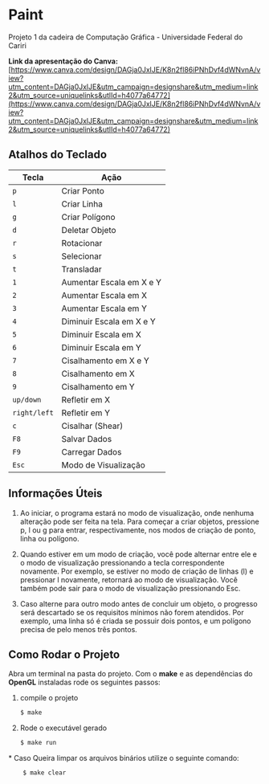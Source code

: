 # Paint

Projeto 1 da cadeira de Computação Gráfica - Universidade Federal do Cariri

**Link da apresentação do Canva:** [https://www.canva.com/design/DAGja0JxlJE/K8n2fl86iPNhDvf4dWNvnA/view?utm_content=DAGja0JxlJE&utm_campaign=designshare&utm_medium=link2&utm_source=uniquelinks&utlId=h4077a64772](https://www.canva.com/design/DAGja0JxlJE/K8n2fl86iPNhDvf4dWNvnA/view?utm_content=DAGja0JxlJE&utm_campaign=designshare&utm_medium=link2&utm_source=uniquelinks&utlId=h4077a64772)

## Atalhos do Teclado

| Tecla        | Ação                     |
| ------------ | ------------------------ |
| `p`          | Criar Ponto              |
| `l`          | Criar Linha              |
| `g`          | Criar Polígono           |
| `d`          | Deletar Objeto           |
| `r`          | Rotacionar               |
| `s`          | Selecionar               |
| `t`          | Transladar               |
| `1`          | Aumentar Escala em X e Y |
| `2`          | Aumentar Escala em X     |
| `3`          | Aumentar Escala em Y     |
| `4`          | Diminuir Escala em X e Y |
| `5`          | Diminuir Escala em X     |
| `6`          | Diminuir Escala em Y     |
| `7`          | Cisalhamento em X e Y    |
| `8`          | Cisalhamento em X        |
| `9`          | Cisalhamento em Y        |
| `up/down`    | Refletir em X            |
| `right/left` | Refletir em Y            |
| `c`          | Cisalhar (Shear)         |
| `F8`         | Salvar Dados             |
| `F9`         | Carregar Dados           |
| `Esc`        | Modo de Visualização     |

## Informações Úteis

1. Ao iniciar, o programa estará no modo de visualização, onde nenhuma alteração pode ser feita na tela. Para começar a criar objetos, pressione p, l ou g para entrar, respectivamente, nos modos de criação de ponto, linha ou polígono.

2. Quando estiver em um modo de criação, você pode alternar entre ele e o modo de visualização pressionando a tecla correspondente novamente. Por exemplo, se estiver no modo de criação de linhas (l) e pressionar l novamente, retornará ao modo de visualização. Você também pode sair para o modo de visualização pressionando Esc.

3. Caso alterne para outro modo antes de concluir um objeto, o progresso será descartado se os requisitos mínimos não forem atendidos. Por exemplo, uma linha só é criada se possuir dois pontos, e um polígono precisa de pelo menos três pontos.

## Como Rodar o Projeto

Abra um terminal na pasta do projeto. Com o **make** e as dependências do **OpenGL** instaladas rode os seguintes passos:

1. compile o projeto

   ```c
   $ make
   ```

2. Rode o executável gerado

   ```c
   $ make run
   ```

\* Caso Queira limpar os arquivos binários utilize o seguinte comando:

```c
    $ make clear
```
